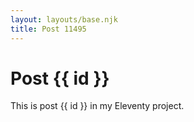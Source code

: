 ```yaml
---
layout: layouts/base.njk
title: Post 11495
---
```


# Post {{ id }}

This is post {{ id }} in my Eleventy project.
